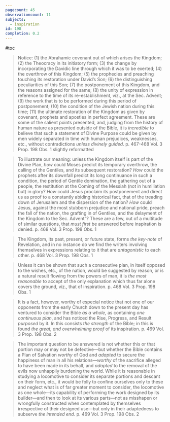 ```yaml
---
pagecount: 45
observationcount: 11
subjects:
  - inspiration
id: 198
completion: 0.2
---
```

#toc

>Notice: 
>(1) the Abrahamic covenant out of which arises the Kingdom; 
>(2) the Theocracy in its initiatory form; 
>(3) the change by incorporating the Davidic line through which it was to be exerted; 
>(4) the overthrow of this Kingdom; 
>(5) the prophecies and preaching touching its restoration under David’s Son; 
>(6) the distinguishing peculiarities of this Son; 
>(7) the postponement of this Kingdom, and the reasons assigned for the same; 
>(8) the unity of expression in reference to the time of its re-establishment, viz., at the Sec. Advent; 
>(9) the work that is to be performed during this period of postponement; 
>(10) the condition of the Jewish nation during this time; 
>(11) the ultimate restoration of the Kingdom as given by covenant, prophets and apostles in perfect agreement. 
>These are some of the salient points presented, and, judging from the history of human nature as presented outside of the Bible, it is *incredible* to believe that such a statement of Divine Purpose could be given by men widely separated in time with human prejudices, weaknesses, etc., without contradictions *unless divinely guided*.
>p. 467-468 Vol. 3 Prop. 198 Obs. 1 slightly reformatted

>To illustrate our meaning: unless the Kingdom itself is part of the Divine Plan, *how* could Moses predict its temporary overthrow, the calling of the Gentiles, and its subsequent restoration? *How* could the prophets after its downfall predict its long continuance in such a condition, the period of Gentile domination, the gathering out of a people, the restitution at the Coming of the Messiah (not in humiliation but) in glory? *How* could Jesus proclaim its postponement and direct us as proof to a constantly abiding historical fact, that of the treading down of Jerusalem and the dispersion of the nation? *How* could Jesus, against the most stubborn prejudice and national pride, preach the fall of the nation, the grafting in of Gentiles, and the delayment of the Kingdom to the Sec. Advent”? These are a few, out of a multitude of similar questions, that *must first* be answered before inspiration is denied.
>p. 468 Vol. 3 Prop. 198 Obs. 1

>The Kingdom, its past, present, or future state, forms *the key-note* of Revelation, and in no instance do we find the writers involving themselves in expressions relating to it that are *antagonistic* to each other.
>p. 468 Vol. 3 Prop. 198 Obs. 1

>Unless it can be shown that such a consecutive plan, in itself opposed to the wishes, etc., of the nation, would be suggested by reason, or is a natural result flowing from the powers of man, it is *the most reasonable* to accept of the only explanation which thus far alone covers the ground, viz., that of inspiration.
>p. 468 Vol. 3 Prop. 198 Obs. 1

>It is a fact, however, worthy of especial notice that not one of our opponents from the early Church down to the present day has ventured to consider the Bible *as a whole*, as containing *one continuous plan*, and has noticed the Rise, Progress, and Result *purposed* by it. In this consists *the strength* of the Bible; in this is found *the great, and overwhelming proof* of its inspiration.
>p. 469 Vol. 3 Prop. 198 Obs. 2

>The important question to be answered is not whether this or that portion may or may not be defective—but whether the Bible contains a Plan of Salvation *worthy* of God and *adapted* to secure the happiness of man in all his relations—*worthy* of the sacrifice alleged to have been made in its behalf, and *adapted* to the removal of the evils now unhappily burdening the world. While it is reasonable in studying a locomotive to consider its separate portions and descant on their form, etc., it would be folly to confine ourselves only to these and neglect what is of far greater moment to consider, the locomotive as one whole—its capability of performing the work designed by its builder—and then to look at its various parts—not as misshapen or wrongfully constructed when contemplated by themselves irrespective of their designed use—but only in their adaptedness to subserve *the intended end*.
>p. 469 Vol. 3 Prop. 198 Obs. 2







